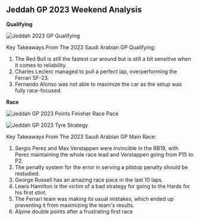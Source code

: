 ## Jeddah GP 2023 Weekend Analysis

**Qualifying**

![Jeddah 2023 GP Qualifying](https://user-images.githubusercontent.com/93969104/229263494-e8e98e87-7a40-4480-856d-877bba3141a4.png)

Key Takeaways From The 2023 Saudi Arabian GP Qualifying:

1. The Red Bull is still the fastest car around but is still a bit sensitive when it comes to reliability.
2. Charles Leclerc managed to pull a perfect lap, overperforming the Ferrari SF-23.
3. Fernando Alonso was not able to maximize the car as the setup was fully race-focused.

**Race**

![Jeddah GP 2023 Points Finisher Race Pace](https://user-images.githubusercontent.com/93969104/229263692-a3e9f866-9dc1-44e5-8249-bb0d39a566fa.png)

![Jeddah GP 2023 Tyre Strategy](https://user-images.githubusercontent.com/93969104/229263697-ac514e13-f541-427c-96a9-5fd9d8706467.png)

Key Takeaways From The 2023 Saudi Arabian GP Main Race:

1. Sergio Perez and Max Verstappen were invincible in the RB19, with Perez maintaining the whole race lead and Verstappen going from P15 to P2.
2. The penalty system for the error in serving a pitstop penalty should be restudied.
3. George Russell has an amazing race pace in the last 10 laps.
4. Lewis Hamilton is the victim of a bad strategy for going to the Hards for his first stint.
5. The Ferrari team was making its usual mistakes, which ended up preventing it from maximizing the team's results.
6. Alpine double points after a frustrating first race
